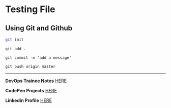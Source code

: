 # Testing File

## Using Git and Github
```bash 
git init
```

```
git add .
```
```
git commit -m 'add a message'
```
```
git push origin master
```
---

**DevOps Trainee Notes** [HERE](/docs)

**CodePen Projects** [HERE](https://codepen.io/tangintech)

**Linkedin Profile** [HERE](https://www.linkedin.com/in/anais-tang/)
